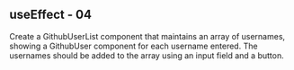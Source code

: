 ## useEffect - 04

Create a GithubUserList component that maintains an array of usernames, showing a GithubUser component for each username entered. The usernames should be added to the array using an input field and a button.